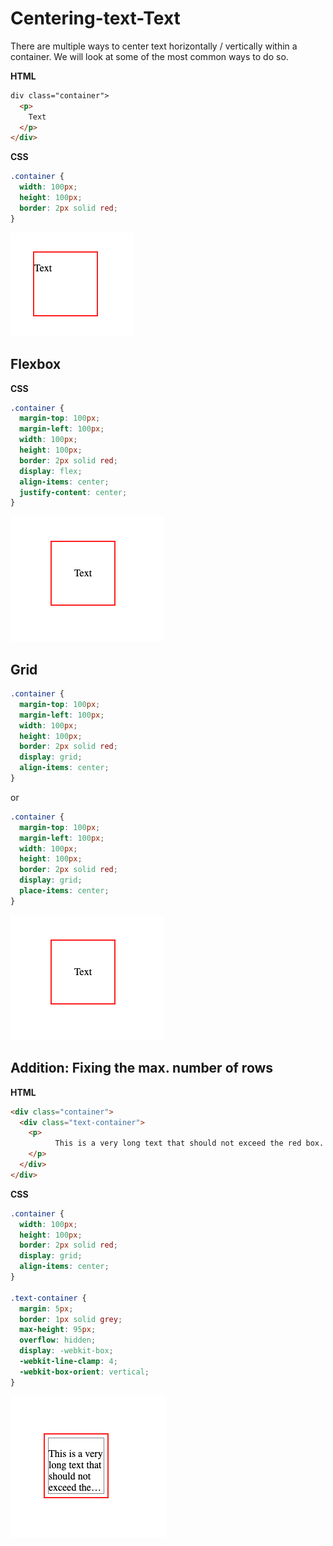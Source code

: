 # Centering-text-Text

There are multiple ways to center text horizontally / vertically within a container. We will look at some of the most common ways to do so.

**HTML**
```html
div class="container">
  <p>
    Text
  </p>
</div>
```

**CSS**
```css
.container {
  width: 100px;
  height: 100px;
  border: 2px solid red;
}
```

![Alt text](assets/centering-text-image-1.png)

## Flexbox


**CSS**
```css
.container {
  margin-top: 100px;
  margin-left: 100px;
  width: 100px;
  height: 100px;
  border: 2px solid red;
  display: flex;
  align-items: center;
  justify-content: center;
}
```

![Alt text](assets/centering-text-image-2.png)


## Grid

```css
.container {
  margin-top: 100px;
  margin-left: 100px;
  width: 100px;
  height: 100px;
  border: 2px solid red;
  display: grid;
  align-items: center;
}
```

or 

```css
.container {
  margin-top: 100px;
  margin-left: 100px;
  width: 100px;
  height: 100px;
  border: 2px solid red;
  display: grid;
  place-items: center;
}
```

![Alt text](assets/centering-text-image-2.png)



## Addition: Fixing the max. number of rows

**HTML**
```html
<div class="container">
  <div class="text-container">
    <p> 
          This is a very long text that should not exceed the red box.
    </p>
  </div>
</div>
```

**CSS**
```css
.container {
  width: 100px;
  height: 100px;
  border: 2px solid red;
  display: grid;
  align-items: center;
}

.text-container {
  margin: 5px;
  border: 1px solid grey;
  max-height: 95px;
  overflow: hidden;
  display: -webkit-box;
  -webkit-line-clamp: 4;
  -webkit-box-orient: vertical;
}
```

![Alt text](assets/centering-text-image-3.png)
